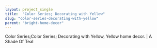 ```yaml
---
layout: project_single
title:  "Color Series; Decorating with Yellow"
slug: "color-series-decorating-with-yellow"
parent: "bright-home-decor"
---
```

Color Series;Color Series; Decorating with Yellow, Yellow home decor. | A Shade Of Teal